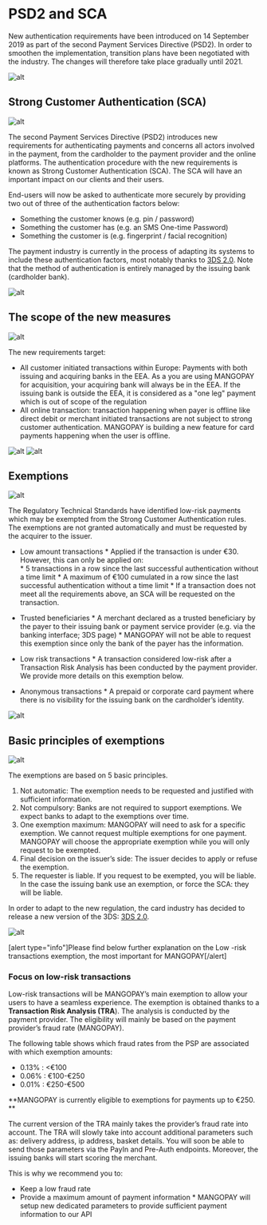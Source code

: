 # PSD2 and SCA

New authentication requirements have been introduced on 14 September 2019 as part of the second Payment Services Directive (PSD2). In order to smoothen the implementation, transition plans have been negotiated with the industry. The changes will therefore take place gradually until 2021. 

![alt](https://docs.mangopay.com/uploads/medias/Screenshot-2019-08-28-at-10.28.33.png)

## Strong Customer Authentication (SCA)  
![alt](https://docs.mangopay.com/uploads/medias/Screenshot-2019-08-28-at-10.35.36.png)

The second Payment Services Directive (PSD2) introduces new requirements for authenticating payments and concerns all actors involved in the payment, from the cardholder to the payment provider and the online platforms. The authentication procedure with the new requirements is known as Strong Customer Authentication (SCA). The SCA will have an important impact on our clients and their users.

End-users will now be asked to authenticate more securely by providing two out of three of the authentication factors below: 
* Something the customer knows (e.g. pin / password) 
* Something the customer has (e.g. an SMS One-time Password) 
* Something the customer is (e.g. fingerprint / facial recognition) 

The payment industry is currently in the process of adapting its systems to include these authentication factors, most notably thanks to  [3DS 2.0](https://docs.mangopay.com/guide/3ds-20). Note that the method of authentication is entirely managed by the issuing bank (cardholder bank). 

![alt](https://docs.mangopay.com/uploads/medias/Screenshot-2019-08-28-at-10.28.33.png)

##  The scope of the new measures 
![alt](https://docs.mangopay.com/uploads/medias/Screenshot-2019-08-28-at-10.35.36.png)

The new requirements target: 
* All customer initiated transactions within Europe: Payments with both issuing and acquiring banks in the EEA.  As a you are using MANGOPAY for acquisition, your acquiring bank will always be in the EEA. If the issuing bank is outside the EEA, it is considered as a "one leg" payment which is out of scope of the regulation
* All online transaction: transaction happening when payer is offline like direct debit or merchant initiated transactions are not subject to strong customer authentication. MANGOPAY is building a new feature for card payments happening when the user is offline. 

![alt](https://docs.mangopay.com/uploads/medias/Screenshot-2020-02-20-at-16.15.22.png)
![alt](https://docs.mangopay.com/uploads/medias/Screenshot-2019-08-28-at-10.35.36.png)
## Exemptions
![alt](https://docs.mangopay.com/uploads/medias/Screenshot-2019-08-28-at-10.35.36.png)

The Regulatory Technical Standards have identified low-risk payments which may be exempted from the Strong Customer Authentication rules. The exemptions are not granted automatically and must be requested by the acquirer to the issuer. 

*  Low amount transactions 
		* Applied if the transaction is under €30. However, this can only be applied on:  
											* 5 transactions in a row since the last successful authentication without a time limit
											* A maximum of €100 cumulated in a row since the last successful authentication without a time limit
		* If a transaction does not meet all the requirements above, an SCA will be requested on the transaction. 
		

* Trusted beneficiaries
			* A merchant declared as a trusted beneficiary by the payer to their issuing bank or payment service provider (e.g. via the banking interface; 3DS page) 
									* MANGOPAY will not be able to request this exemption since only the bank of the payer has the information. 


* Low risk transactions
		* A transaction considered low-risk after a Transaction Risk Analysis has been conducted by the payment provider. We provide more details on this exemption below.


		
* Anonymous transactions
		* A prepaid or corporate card payment where there is no visibility for the issuing bank on the cardholder’s identity. 


		
![alt](https://docs.mangopay.com/uploads/medias/Screenshot-2019-08-28-at-10.28.33.png)

## Basic principles of exemptions
![alt](https://docs.mangopay.com/uploads/medias/Screenshot-2019-08-28-at-10.35.36.png)

The exemptions are based on 5 basic principles. 

1. Not automatic: The exemption needs to be requested and justified with sufficient information. 
2. Not compulsory: Banks are not required to support exemptions. We expect banks to adapt to the exemptions over time.
3. One exemption maximum: MANGOPAY will need to ask for a specific exemption. We cannot request multiple exemptions for one payment. MANGOPAY will choose the appropriate exemption while you will only request to be exempted. 
4. Final decision on the issuer’s side: The issuer decides to apply or refuse the exemption.
5. The requester is liable. If you request to be exempted, you will be liable. In the case the issuing bank use an exemption, or force the SCA: they will be liable.



In order to adapt to the new regulation, the card industry has decided to release a new version of the 3DS:  [3DS 2.0](https://docs.mangopay.com/guide/3ds-20). 

![alt](https://docs.mangopay.com/uploads/medias/Screenshot-2019-08-28-at-10.28.33.png)


[alert type="info"]Please find below further explanation on the Low -risk transactions exemption, the most important for MANGOPAY[/alert]

### Focus on low-risk transactions

Low-risk transactions will be MANGOPAY’s main exemption to allow your users to have a seamless experience. The exemption is obtained thanks to a **Transaction Risk Analysis (TRA**). The analysis is conducted by the payment provider. The eligibility will mainly be based on the payment provider’s fraud rate (MANGOPAY). 


The following table shows which fraud rates from the PSP are associated with which exemption amounts:
* 0.13% : <€100
* 0.06% : €100-€250
* 0.01% : €250-€500

**MANGOPAY is currently eligible to exemptions for payments up to €250. **

The current version of the TRA mainly takes the provider’s fraud rate into account. The TRA will slowly take into account additional parameters such as: delivery address, ip address, basket details. You will soon be able to send those parameters via the PayIn and Pre-Auth endpoints. Moreover, the issuing banks will start scoring the merchant. 

This is why we recommend you to: 
* Keep a low fraud rate 
* Provide a maximum amount of payment information
		* MANGOPAY will setup new dedicated parameters to provide sufficient payment information to our API